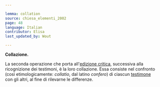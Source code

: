 ```yaml
---

lemma: collation
source: chiesa_elementi_2002
page: 48
language: Italian
contributor: Elisa
last_updated_by: Wout

---
```


**Collazione.**

La seconda operazione che porta all'[edizione critica](editionCritical.html), successiva alla ricognizione dei testimoni, è la loro collazione. Essa consiste nel confronto (così etimologicamente: _collatio_, dal latino _confero_) di ciascun [testimone](witness.html) con gli altri, al fine di rilevarne le differenze.
